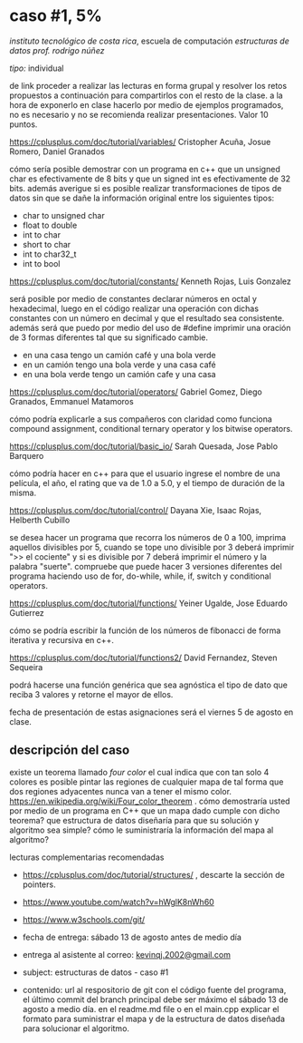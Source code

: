 # caso #1, 5%

*instituto tecnológico de costa rica*, escuela de computación
*estructuras de datos*
_prof. rodrigo núñez_

*tipo:* individual

de link proceder a realizar las lecturas en forma grupal y resolver los retos propuestos a continuación para compartirlos con el resto de la clase. a la hora de exponerlo en clase hacerlo por medio de ejemplos programados, no es necesario y no se recomienda realizar presentaciones. Valor 10 puntos. 

https://cplusplus.com/doc/tutorial/variables/
Cristopher Acuña, Josue Romero, Daniel Granados

cómo sería posible demostrar con un programa en c++ que un unsigned char es efectivamente de 8 bits y que un signed int es efectivamente de 32 bits. además averigue si es posible realizar transformaciones de tipos de datos sin que se dañe la información original entre los siguientes tipos:
- char to unsigned char
- float to double
- int to char
- short to char
- int to char32_t
- int to bool

https://cplusplus.com/doc/tutorial/constants/
Kenneth Rojas, Luis Gonzalez

será posible por medio de constantes declarar números en octal y hexadecimal, luego en el código realizar una operación con dichas constantes con un número en decimal y que el resultado sea consistente. además será que puedo por medio del uso de #define imprimir una oración de 3 formas diferentes tal que su significado cambie. 

- en una casa tengo un camión café y una bola verde
- en un camión tengo una bola verde y una casa café   
- en una bola verde tengo un camión cafe y una casa   


https://cplusplus.com/doc/tutorial/operators/
Gabriel Gomez, Diego Granados, Emmanuel Matamoros 

cómo podría explicarle a sus compañeros con claridad como funciona compound assignment, conditional ternary operator y los bitwise operators. 


https://cplusplus.com/doc/tutorial/basic_io/
Sarah Quesada, Jose Pablo Barquero

cómo podría hacer en c++ para que el usuario ingrese el nombre de una película, el año, el rating que va de 1.0 a 5.0, y el tiempo de duración de la misma. 


https://cplusplus.com/doc/tutorial/control/
Dayana Xie, Isaac Rojas, Helberth Cubillo

se desea hacer un programa que recorra los números de 0 a 100, imprima aquellos divisibles por 5, cuando se tope uno divisible por 3 deberá imprimir ">> el cociente" y si es divisible por 7 deberá imprimir el número y la palabra "suerte". compruebe que puede hacer 3 versiones diferentes del programa haciendo uso de for, do-while, while, if, switch y conditional operators. 

https://cplusplus.com/doc/tutorial/functions/
Yeiner Ugalde, Jose Eduardo Gutierrez

cómo se podría escribir la función de los números de fibonacci de forma iterativa y recursiva en c++.

https://cplusplus.com/doc/tutorial/functions2/
David Fernandez, Steven Sequeira 

podrá hacerse una función genérica que sea agnóstica el tipo de dato que reciba 3 valores y retorne el mayor de ellos. 

fecha de presentación de estas asignaciones será el viernes 5 de agosto en clase. 


## descripción del caso 

existe un teorema llamado _four color_ el cual indica que con tan solo 4 colores es posible pintar las regiones de cualquier mapa de tal forma que dos regiones adyacentes nunca van a tener el mismo color. https://en.wikipedia.org/wiki/Four_color_theorem . cómo demostraría usted por medio de un programa en C++ que un mapa dado cumple con dicho teorema? que estructura de datos diseñaría para que su solución y algoritmo sea simple? cómo le suministraría la información del mapa al algoritmo?

lecturas complementarias recomendadas 

- https://cplusplus.com/doc/tutorial/structures/ , descarte la sección de pointers. 
- https://www.youtube.com/watch?v=hWglK8nWh60
- https://www.w3schools.com/git/



- fecha de entrega: sábado 13 de agosto antes de medio día
- entrega al asistente al correo: kevinqj.2002@gmail.com
- subject: estructuras de datos - caso #1
- contenido: url al respositorio de git con el código fuente del programa, el último commit del branch principal debe ser máximo el sábado 13 de agosto a medio día. en el readme.md file o en el main.cpp explicar el formato para suministrar el mapa y de la estructura de datos diseñada para solucionar el algoritmo. 
